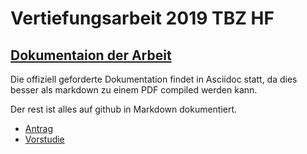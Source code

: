 # Vertiefungsarbeit 2019 TBZ HF

## [Dokumentaion der Arbeit](docs)

Die offiziell geforderte Dokumentation findet in Asciidoc statt, da dies besser als markdown zu einem PDF compiled werden kann.

Der rest ist alles auf github in Markdown dokumentiert.

* [Antrag](docs/antrag)
* [Vorstudie](docs/vorstudie)
